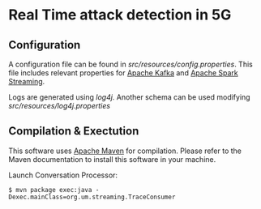 # Real Time attack detection  in 5G


## Configuration
A configuration file can be found in *src/resources/config.properties*. This file includes relevant properties for
[Apache Kafka](https://kafka.apache.org/) and [Apache Spark Streaming](https://spark.apache.org/streaming/).

Logs are generated using *log4j*. Another schema can be used modifying *src/resources/log4j.properties* 

## Compilation & Exectution
This software uses [Apache Maven](https://maven.apache.org/) for compilation. Please refer to the Maven documentation
 to install this software in your machine.
 
 Launch Conversation Processor:
```
$ mvn package exec:java -Dexec.mainClass=org.um.streaming.TraceConsumer  
```